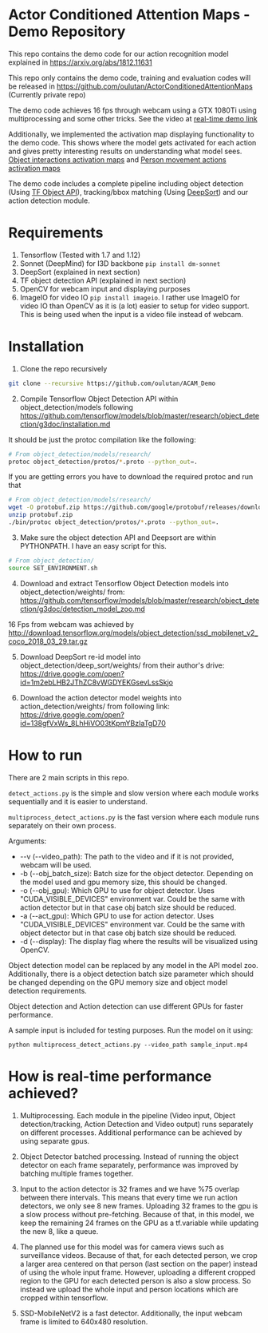 # Actor Conditioned Attention Maps - Demo Repository

This repo contains the demo code for our action recognition model explained in https://arxiv.org/abs/1812.11631  

This repo only contains the demo code, training and evaluation codes will be released in https://github.com/oulutan/ActorConditionedAttentionMaps (Currently private repo)

The demo code achieves 16 fps through webcam using a GTX 1080Ti using multiprocessing and some other tricks. See the video at [real-time demo link](https://drive.google.com/open?id=1T5AJYp1cF0wLnxG8FmRjoUEGtiR7vvYh)


Additionally, we implemented the activation map displaying functionality to the demo code. This shows where the model gets activated for each action and gives pretty interesting results on understanding what model sees.
[Object interactions activation maps](https://drive.google.com/open?id=1Ly97R6HvFQMkZy9emvLlXTRN125HO2-R) and 
[Person movement actions activation maps](https://drive.google.com/open?id=1U2E1WvYlvKGmlbnVlOu8CWYhsApKygCR)

The demo code includes a complete pipeline including object detection (Using [TF Object API](https://github.com/tensorflow/models)), tracking/bbox matching (Using [DeepSort](https://github.com/nwojke/deep_sort)) and our action detection module.

# Requirements
1. Tensorflow (Tested with 1.7 and 1.12)
2. Sonnet (DeepMind) for I3D backbone ``` pip install dm-sonnet ```
3. DeepSort (explained in next section)
4. TF object detection API (explained in next section)
5. OpenCV for webcam input and displaying purposes
6. ImageIO for video IO ```pip install imageio```. I rather use ImageIO for video IO than OpenCV as it is (a lot) easier to setup for video support. This is being used when the input is a video file instead of webcam.

# Installation

1. Clone the repo recursively

```bash
git clone --recursive https://github.com/oulutan/ACAM_Demo
```

2. Compile Tensorflow Object Detection API within object_detection/models following https://github.com/tensorflow/models/blob/master/research/object_detection/g3doc/installation.md

It should be just the protoc compilation like the following: 
```bash
# From object_detection/models/research/
protoc object_detection/protos/*.proto --python_out=.
```
If you are getting errors you have to download the required protoc and run that
```bash
# From object_detection/models/research/
wget -O protobuf.zip https://github.com/google/protobuf/releases/download/v3.0.0/protoc-3.0.0-linux-x86_64.zip
unzip protobuf.zip
./bin/protoc object_detection/protos/*.proto --python_out=.
```


3. Make sure the object detection API and Deepsort are within PYTHONPATH. I have an easy script for this. 
```bash
# From object_detection/
source SET_ENVIRONMENT.sh
```

4. Download and extract Tensorflow Object Detection models into object_detection/weights/ from: 
https://github.com/tensorflow/models/blob/master/research/object_detection/g3doc/detection_model_zoo.md

16 Fps from webcam was achieved by 
http://download.tensorflow.org/models/object_detection/ssd_mobilenet_v2_coco_2018_03_29.tar.gz

5. Download DeepSort re-id model into object_detection/deep_sort/weights/ from their author's drive: 
https://drive.google.com/open?id=1m2ebLHB2JThZC8vWGDYEKGsevLssSkjo

6. Download the action detector model weights into action_detection/weights/ from following link:
https://drive.google.com/open?id=138gfVxWs_8LhHiVO03tKpmYBzIaTgD70

# How to run
There are 2 main scripts in this repo. 

```detect_actions.py``` is the simple and slow version where each module works sequentially and it is easier to understand. 

```multiprocess_detect_actions.py``` is the fast version where each module runs separately on their own process.

Arguments:
* --v (--video_path): The path to the video and if it is not provided, webcam will be used.
* -b (--obj_batch_size): Batch size for the object detector. Depending on the model used and gpu memory size, this should be changed. 
* -o (--obj_gpu): Which GPU to use for object detector. Uses "CUDA_VISIBLE_DEVICES" environment var. Could be the same with action detector but in that case obj batch size should be reduced. 
* -a (--act_gpu): Which GPU to use for action detector. Uses "CUDA_VISIBLE_DEVICES" environment var. Could be the same with object detector but in that case obj batch size should be reduced. 
* -d (--display): The display flag where the results will be visualized using OpenCV.

Object detection model can be replaced by any model in the API model zoo. Additionally, there is a object detection batch size parameter which should be changed depending on the GPU memory size and object model detection requirements. 

Object detection and Action detection can use different GPUs for faster performance. 

A sample input is included for testing purposes. Run the model on it using:
```
python multiprocess_detect_actions.py --video_path sample_input.mp4
```

# How is real-time performance achieved?

1. Multiprocessing. Each module in the pipeline (Video input, Object detection/tracking, Action Detection and Video output) runs separately on different processes. Additional performance can be achieved by using separate gpus. 

2. Object Detector batched processing. Instead of running the object detector on each frame separately, performance was improved by batching multiple frames together. 

3. Input to the action detector is 32 frames and we have %75 overlap between there intervals. This means that every time we run action detectors, we only see 8 new frames. Uploading 32 frames to the gpu is a slow process without pre-fetching. Because of that, in this model, we keep the remaining 24 frames on the GPU as a tf.variable while updating the new 8, like a queue.

4. The planned use for this model was for camera views such as surveillance videos. Because of that, for each detected person, we crop a larger area centered on that person (last section on the paper) instead of using the whole input frame. However, uploading a different cropped region to the GPU for each detected person is also a slow process. So instead we upload the whole input and person locations which are cropped within tensorflow. 

5. SSD-MobileNetV2 is a fast detector. Additionally, the input webcam frame is limited to 640x480 resolution.
